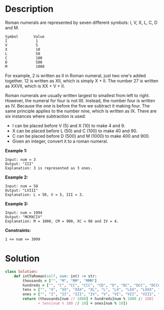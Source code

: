 # Description
Roman numerals are represented by seven different symbols: I, V, X, L, C, D and M.
```
Symbol       Value
I             1
V             5
X             10
L             50
C             100
D             500
M             1000
```
For example, 2 is written as II in Roman numeral, just two one's added together. 12 is written as XII, which is simply X + II. The number 27 is written as XXVII, which is XX + V + II.

Roman numerals are usually written largest to smallest from left to right. However, the numeral for four is not IIII. Instead, the number four is written as IV. Because the one is before the five we subtract it making four. The same principle applies to the number nine, which is written as IX. There are six instances where subtraction is used:

+ I can be placed before V (5) and X (10) to make 4 and 9. 
+ X can be placed before L (50) and C (100) to make 40 and 90. 
+ C can be placed before D (500) and M (1000) to make 400 and 900.
+ Given an integer, convert it to a roman numeral.

**Example 1:**
```
Input: num = 3
Output: "III"
Explanation: 3 is represented as 3 ones.
```
**Example 2:**
```
Input: num = 58
Output: "LVIII"
Explanation: L = 50, V = 5, III = 3.
```
**Example 3:**
```
Input: num = 1994
Output: "MCMXCIV"
Explanation: M = 1000, CM = 900, XC = 90 and IV = 4.
```
**Constraints:**
```
1 <= num <= 3999
```
# Solution
```ruby
class Solution:
    def intToRoman(self, num: int) -> str:
        thousands = ["", "M", "MM", "MMM"]
        hundreds = ["", "C", "CC", "CCC", "CD", "D", "DC", "DCC", "DCCC", "CM"]
        tens = ["", "X", "XX", "XXX", "XL", "L", "LX", "LXX", "LXXX", "XC"]
        ones = ["", "I", "II", "III", "IV", "V", "VI", "VII", "VIII", "IX"]
        return (thousands[num // 1000] + hundreds[num % 1000 // 100] 
               + tens[num % 100 // 10] + ones[num % 10])
```
